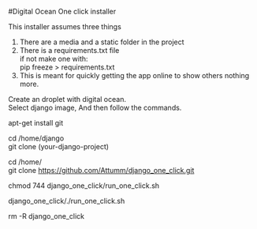 
#Digital Ocean One click installer

This installer assumes three things <br>
1. There are a media and a static folder in the project <br>
2. There is a requirements.txt file <br>
if not make one with: <br>
pip freeze > requirements.txt <br>
3. This is meant for quickly getting the app online to show others nothing more. <br>

Create an droplet with digital ocean. <br>
Select django image, And then follow the commands. <br>

apt-get install git <br>

cd /home/django <br>
git clone (your-django-project) <br>

cd /home/ <br>
git clone https://github.com/Attumm/django_one_click.git <br>
        
chmod 744 django_one_click/run_one_click.sh <br>

django_one_click/./run_one_click.sh <br>

rm -R django_one_click <br>







